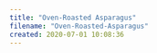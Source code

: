 ```yaml
---
title: "Oven-Roasted Asparagus"
filename: "Oven-Roasted-Asparagus"
created: 2020-07-01 10:08:36
---
```

